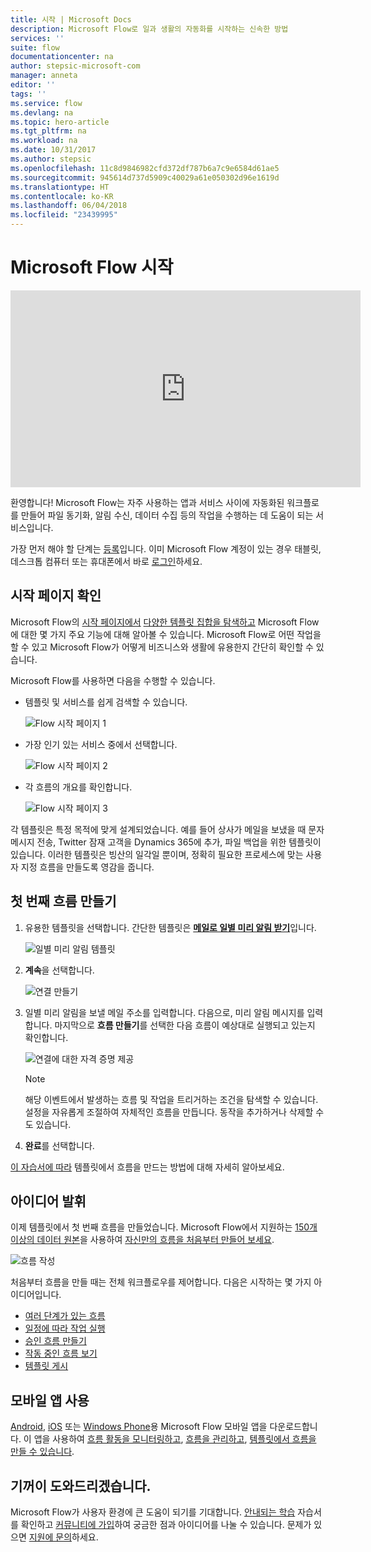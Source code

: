 ```yaml
---
title: 시작 | Microsoft Docs
description: Microsoft Flow로 일과 생활의 자동화를 시작하는 신속한 방법
services: ''
suite: flow
documentationcenter: na
author: stepsic-microsoft-com
manager: anneta
editor: ''
tags: ''
ms.service: flow
ms.devlang: na
ms.topic: hero-article
ms.tgt_pltfrm: na
ms.workload: na
ms.date: 10/31/2017
ms.author: stepsic
ms.openlocfilehash: 11c8d9846982cfd372df787b6a7c9e6584d61ae5
ms.sourcegitcommit: 945614d737d5909c40029a61e050302d96e1619d
ms.translationtype: HT
ms.contentlocale: ko-KR
ms.lasthandoff: 06/04/2018
ms.locfileid: "23439995"
---
```

# <a name="get-started-with-microsoft-flow"></a>Microsoft Flow 시작 #

<iframe width="560" height="315" src="https://www.youtube.com/embed/iMteXfAvDSE?list=PL8nfc9haGeb55I9wL9QnWyHp3ctU2_ThF" frameborder="0" allowfullscreen></iframe>

환영합니다! Microsoft Flow는 자주 사용하는 앱과 서비스 사이에 자동화된 워크플로를 만들어 파일 동기화, 알림 수신, 데이터 수집 등의 작업을 수행하는 데 도움이 되는 서비스입니다.

가장 먼저 해야 할 단계는 [등록](sign-up-sign-in.md)입니다. 이미 Microsoft Flow 계정이 있는 경우 태블릿, 데스크톱 컴퓨터 또는 휴대폰에서 바로 [로그인](https://flow.microsoft.com/signin)하세요.

## <a name="check-out-the-start-page"></a>시작 페이지 확인 ##

Microsoft Flow의 [시작 페이지에서](https://flow.microsoft.com) [다양한 템플릿 집합을 탐색하고](https://flow.microsoft.com/templates) Microsoft Flow에 대한 몇 가지 주요 기능에 대해 알아볼 수 있습니다. Microsoft Flow로 어떤 작업을 할 수 있고 Microsoft Flow가 어떻게 비즈니스와 생활에 유용한지 간단히 확인할 수 있습니다.

Microsoft Flow를 사용하면 다음을 수행할 수 있습니다.

- 템플릿 및 서비스를 쉽게 검색할 수 있습니다.

    ![Flow 시작 페이지 1](./media/getting-started/flowhome1.png)

- 가장 인기 있는 서비스 중에서 선택합니다.

    ![Flow 시작 페이지 2](./media/getting-started/flowhome2.png)

- 각 흐름의 개요를 확인합니다.

    ![Flow 시작 페이지 3](./media/getting-started/flowhome3.png)

각 템플릿은 특정 목적에 맞게 설계되었습니다. 예를 들어 상사가 메일을 보냈을 때 문자 메시지 전송, Twitter 잠재 고객을 Dynamics 365에 추가, 파일 백업을 위한 템플릿이 있습니다. 이러한 템플릿은 빙산의 일각일 뿐이며, 정확히 필요한 프로세스에 맞는 사용자 지정 흐름을 만들도록 영감을 줍니다.

## <a name="create-your-first-flow"></a>첫 번째 흐름 만들기 ##

1. 유용한 템플릿을 선택합니다. 간단한 템플릿은 [**메일로 일별 미리 알림 받기**](https://flow.microsoft.com/galleries/public/templates/45a3399aa29345308f08b6db0a9c85b9/)입니다.

    ![일별 미리 알림 템플릿](./media/getting-started/template-details.png)

1. **계속**을 선택합니다.

    ![연결 만들기](./media/getting-started/create-connection.png)

1. 일별 미리 알림을 보낼 메일 주소를 입력합니다. 다음으로, 미리 알림 메시지를 입력합니다. 마지막으로 **흐름 만들기**를 선택한 다음 흐름이 예상대로 실행되고 있는지 확인합니다.

    ![연결에 대한 자격 증명 제공](./media/getting-started/configure-email-details.png)

    > [!NOTE]
    > 해당 이벤트에서 발생하는 흐름 및 작업을 트리거하는 조건을 탐색할 수 있습니다. 설정을 자유롭게 조절하여 자체적인 흐름을 만듭니다. 동작을 추가하거나 삭제할 수도 있습니다.

1. **완료**를 선택합니다.

[이 자습서에 따라](get-started-logic-template.md) 템플릿에서 흐름을 만드는 방법에 대해 자세히 알아보세요.

## <a name="get-creative"></a>아이디어 발휘 ##

이제 템플릿에서 첫 번째 흐름을 만들었습니다. Microsoft Flow에서 지원하는 [150개 이상의 데이터 원본](https://flow.microsoft.com/connectors/)을 사용하여 [자신만의 흐름을 처음부터 만들어 보세요](get-started-logic-flow.md).

![흐름 작성 ](./media/getting-started/build-a-flow.png)

처음부터 흐름을 만들 때는 전체 워크플로우를 제어합니다. 다음은 시작하는 몇 가지 아이디어입니다.

- [여러 단계가 있는 흐름](multi-step-logic-flow.md)
- [일정에 따라 작업 실행](run-scheduled-tasks.md)
- [승인 흐름 만들기](wait-for-approvals.md)
- [작동 중인 흐름 보기](see-a-flow-run.md)
- [템플릿 게시](publish-a-template.md)

## <a name="use-the-mobile-app"></a>모바일 앱 사용 ##

[Android](https://aka.ms/flowmobiledocsandroid), [iOS](https://aka.ms/flowmobiledocsios) 또는 [Windows Phone](https://aka.ms/flowmobilewindows)용 Microsoft Flow 모바일 앱을 다운로드합니다. 이 앱을 사용하여 [흐름 활동을 모니터링하고](mobile-monitor-activity.md), [흐름을 관리하고](mobile-manage-flows.md), [템플릿에서 흐름을 만들 수 있습니다](mobile-create-flow.md).

## <a name="were-here-to-help"></a>기꺼이 도와드리겠습니다. ##

Microsoft Flow가 사용자 환경에 큰 도움이 되기를 기대합니다. [안내되는 학습](https://flow.microsoft.com/guided-learning/) 자습서를 확인하고 [커뮤니티에 가입](http://go.microsoft.com/fwlink/?LinkID=787467)하여 궁금한 점과 아이디어를 나눌 수 있습니다. 문제가 있으면 [지원에 문의](http://go.microsoft.com/fwlink/?LinkID=787479)하세요.
